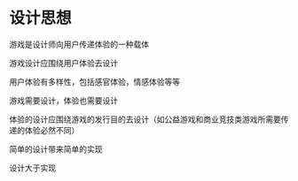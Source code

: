 # 设计思想

游戏是设计师向用户传递体验的一种载体

游戏设计应围绕用户体验去设计

用户体验有多样性，包括感官体验，情感体验等等

游戏需要设计，体验也需要设计

体验的设计应围绕游戏的发行目的去设计（如公益游戏和商业竞技类游戏所需要传递的体验必然不同）

简单的设计带来简单的实现

设计大于实现
